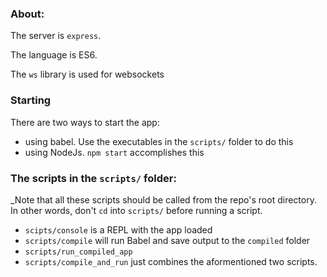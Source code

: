 ### About:

The server is `express`.

The language is ES6.

The `ws` library is used for websockets

### Starting

There are two ways to start the app:
- using babel. Use the executables in the `scripts/` folder to do this
- using NodeJs. `npm start` accomplishes this

### The scripts in the `scripts/` folder:

_Note that all these scripts should be called from the repo's root directory. In other words, don't `cd` into `scripts/` before running a script.

- `scipts/console` is a REPL with the app loaded
- `scripts/compile` will run Babel and save output to the `compiled` folder
- `scripts/run_compiled_app`
- `scripts/compile_and_run` just combines the aformentioned two scripts.




